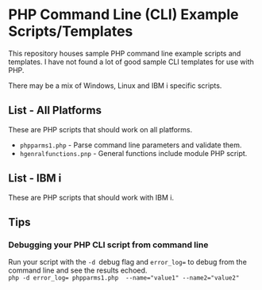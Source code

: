 # PHP Command Line (CLI) Example Scripts/Templates
This repository houses sample PHP command line example scripts and templates. I have not found a lot of good sample CLI templates for use with PHP.    

There may be a mix of Windows, Linux and IBM i specific scripts.   

## List - All Platforms
These are PHP scripts that should work on all platforms.  
- ```phpparms1.php``` - Parse command line parameters and validate them.
- ```hgenralfunctions.pnp``` - General functions include module PHP script.

## List - IBM i 
These are PHP scripts that should work with IBM i.

## Tips

### Debugging your PHP CLI script from command line
Run your script with the ```-d ```debug flag and ```error_log=``` to debug from the command line and see the results echoed.   
```php -d error_log= phpparms1.php  --name="value1" --name2="value2"```


 





